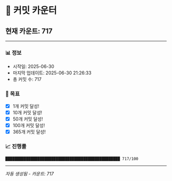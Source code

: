 # 🔢 커밋 카운터

## 현재 카운트: 717

---

### 📊 정보
- 시작일: 2025-06-30
- 마지막 업데이트: 2025-06-30 21:26:33
- 총 커밋 수: 717

### 🎯 목표
- [x] 1개 커밋 달성!
- [x] 10개 커밋 달성!
- [x] 50개 커밋 달성!
- [x] 100개 커밋 달성!
- [x] 365개 커밋 달성!

### 📈 진행률
```
██████████████████████████████████████████████████ 717/100
```

---
*자동 생성됨 - 카운트: 717*
